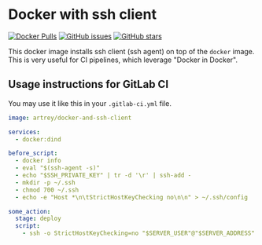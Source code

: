 # Docker with ssh client

[![Docker Pulls](https://img.shields.io/docker/pulls/artrey/docker-and-ssh-client.svg)](https://hub.docker.com/r/artrey/docker-and-ssh-client/)
[![GitHub issues](https://img.shields.io/github/issues/artrey/docker-and-ssh-client.svg)](https://github.com/artrey/docker-and-ssh-client/issues)
[![GitHub stars](https://img.shields.io/github/stars/artrey/docker-and-ssh-client.svg?style=social&label=Star)](https://github.com/artrey/docker-and-ssh-client)

This docker image installs ssh client (ssh agent) on top of the `docker` image.
This is very useful for CI pipelines, which leverage "Docker in Docker".

## Usage instructions for GitLab CI

You may use it like this in your `.gitlab-ci.yml` file.

```yaml
image: artrey/docker-and-ssh-client

services:
  - docker:dind

before_script:
  - docker info
  - eval "$(ssh-agent -s)"
  - echo "$SSH_PRIVATE_KEY" | tr -d '\r' | ssh-add -
  - mkdir -p ~/.ssh
  - chmod 700 ~/.ssh
  - echo -e "Host *\n\tStrictHostKeyChecking no\n\n" > ~/.ssh/config

some_action:
  stage: deploy
  script:
    - ssh -o StrictHostKeyChecking=no "$SERVER_USER"@"$SERVER_ADDRESS" '<action on server>'
```
